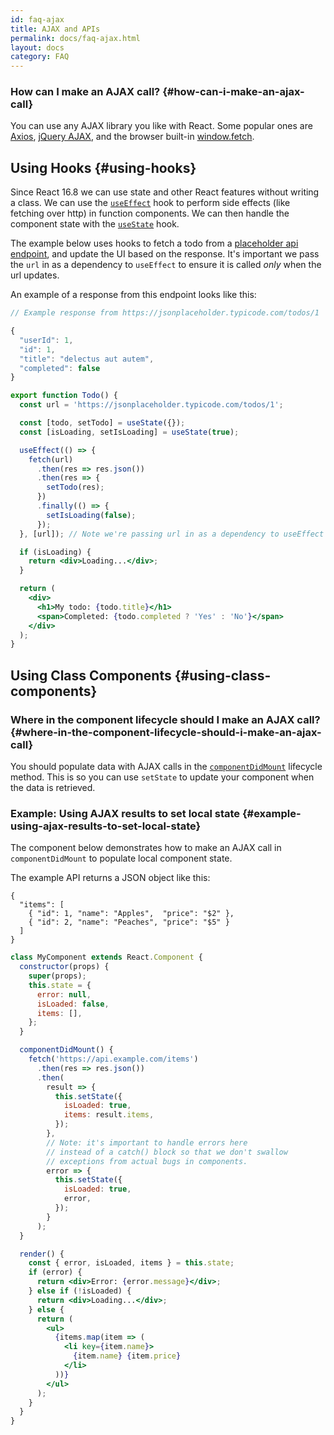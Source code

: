 ```yaml
---
id: faq-ajax
title: AJAX and APIs
permalink: docs/faq-ajax.html
layout: docs
category: FAQ
---
```


### How can I make an AJAX call? {#how-can-i-make-an-ajax-call}

You can use any AJAX library you like with React. Some popular ones are [Axios](https://github.com/axios/axios), [jQuery AJAX](https://api.jquery.com/jQuery.ajax/), and the browser built-in [window.fetch](https://developer.mozilla.org/en-US/docs/Web/API/Fetch_API).

## Using Hooks {#using-hooks}

Since React 16.8 we can use state and other React features without writing a class.
We can use the [`useEffect`](/docs/hooks-effect.html) hook to perform side effects (like fetching over http) in function components. We can then handle the component state with
the [`useState`](/docs/hooks-state.html) hook.

The example below uses hooks to fetch a todo from a [placeholder api endpoint](https://jsonplaceholder.typicode.com/), and update the UI based on the response. It's important we pass the `url` in as a dependency to `useEffect` to ensure it is called _only_ when the url updates.

An example of a response from this endpoint looks like this:

```js
// Example response from https://jsonplaceholder.typicode.com/todos/1

{
  "userId": 1,
  "id": 1,
  "title": "delectus aut autem",
  "completed": false
}
```

```jsx
export function Todo() {
  const url = 'https://jsonplaceholder.typicode.com/todos/1';

  const [todo, setTodo] = useState({});
  const [isLoading, setIsLoading] = useState(true);

  useEffect(() => {
    fetch(url)
      .then(res => res.json())
      .then(res => {
        setTodo(res);
      })
      .finally(() => {
        setIsLoading(false);
      });
  }, [url]); // Note we're passing url in as a dependency to useEffect

  if (isLoading) {
    return <div>Loading...</div>;
  }

  return (
    <div>
      <h1>My todo: {todo.title}</h1>
      <span>Completed: {todo.completed ? 'Yes' : 'No'}</span>
    </div>
  );
}
```

## Using Class Components {#using-class-components}

### Where in the component lifecycle should I make an AJAX call? {#where-in-the-component-lifecycle-should-i-make-an-ajax-call}

You should populate data with AJAX calls in the [`componentDidMount`](/docs/react-component.html#mounting) lifecycle method. This is so you can use `setState` to update your component when the data is retrieved.

### Example: Using AJAX results to set local state {#example-using-ajax-results-to-set-local-state}

The component below demonstrates how to make an AJAX call in `componentDidMount` to populate local component state.

The example API returns a JSON object like this:

```
{
  "items": [
    { "id": 1, "name": "Apples",  "price": "$2" },
    { "id": 2, "name": "Peaches", "price": "$5" }
  ]
}
```

```jsx
class MyComponent extends React.Component {
  constructor(props) {
    super(props);
    this.state = {
      error: null,
      isLoaded: false,
      items: [],
    };
  }

  componentDidMount() {
    fetch('https://api.example.com/items')
      .then(res => res.json())
      .then(
        result => {
          this.setState({
            isLoaded: true,
            items: result.items,
          });
        },
        // Note: it's important to handle errors here
        // instead of a catch() block so that we don't swallow
        // exceptions from actual bugs in components.
        error => {
          this.setState({
            isLoaded: true,
            error,
          });
        }
      );
  }

  render() {
    const { error, isLoaded, items } = this.state;
    if (error) {
      return <div>Error: {error.message}</div>;
    } else if (!isLoaded) {
      return <div>Loading...</div>;
    } else {
      return (
        <ul>
          {items.map(item => (
            <li key={item.name}>
              {item.name} {item.price}
            </li>
          ))}
        </ul>
      );
    }
  }
}
```
